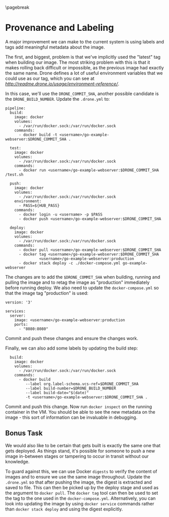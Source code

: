 \pagebreak

# Provenance and Labeling

A major improvement we can make to the current system is using labels and tags
add meaningful metadata about the image.

The first, and biggest, problem is that we've implicitly used the "latest" tag
when building our image. The most striking problem with this is that it makes
rolling back difficult or impossible, as the previous image had exactly the same
name. Drone defines a lot of useful environment variables that we could use as our
tag, which you can see at _http://readme.drone.io/usage/environment-reference/_.

In this case, we'll use the `DRONE_COMMIT_SHA`, another possible candidate is
the `DRONE_BUILD_NUMBER`. Update the `.drone.yml` to:

```
pipeline:
  build:
    image: docker
    volumes:
      - /var/run/docker.sock:/var/run/docker.sock
    commands:
      - docker build -t <username>/go-example-webserver:$DRONE_COMMIT_SHA .

  test:
    image: docker
    volumes:
      - /var/run/docker.sock:/var/run/docker.sock
    commands:
      - docker run <username>/go-example-webserver:$DRONE_COMMIT_SHA /test.sh

  push:
    image: docker
    volumes:
      - /var/run/docker.sock:/var/run/docker.sock
    environment:
      - PASS=${HUB_PASS}
    commands:
      - docker login -u <username> -p $PASS
      - docker push <username>/go-example-webserver:$DRONE_COMMIT_SHA

  deploy:
    image: docker
    volumes:
      - /var/run/docker.sock:/var/run/docker.sock
    commands:
      - docker pull <username>/go-example-webserver:$DRONE_COMMIT_SHA
      - docker tag <username>/go-example-webserver:$DRONE_COMMIT_SHA 
               <username>/go-example-webserver:production
      - docker stack deploy -c ./docker-compose.yml go-example-webserver
```

The changes are to add the `$DRONE_COMMIT_SHA` when building, running and
pulling the image and to retag the image as "production" immediately before running
deploy. We also need to update the `docker-compose.yml` so that the image tag
"production" is used:

```
version: '3'                                                                    
                                                                                
services:                                                                       
  server:                                                                       
    image: <username>/go-example-webserver:production
    ports:                                                                      
      - "8080:8080"  
```

Commit and push these changes and ensure the changes work.

Finally, we can also add some labels by updating the build step:

```
  build:
    image: docker
    volumes:
      - /var/run/docker.sock:/var/run/docker.sock
    commands:
      - docker build
         --label org.label-schema.vcs-ref=$DRONE_COMMIT_SHA
         --label build-number=$DRONE_BUILD_NUMBER
         --label build-date="$(date)"
         -t <username>/go-example-webserver:$DRONE_COMMIT_SHA .

```

Commit and push this change. Now run `docker inspect` on the running container
in the VM. You should be able to see the new metadata on the image - this sort
of information can be invaluable in debugging.

## Bonus Task

We would also like to be certain that gets built is exactly the same one that
gets deployed. As things stand, it's possible for someone to push a new image
in-between stages or tampering to occur in transit without our knowledge.

To guard against this, we can use Docker `digests` to verify the content of
images and to ensure we use the same image throughout. Update the `.drone.yml`
so that after pushing the image, the digest is extracted and saved to file. This
can then be picked up by the deploy stage and used as the argument to `docker
pull`. The `docker tag` tool can then be used to set the tag to the one used in
the `docker-compose.yml`. Alternatively, you can look into updating the image by
using `docker service` commands rather than `docker stack deploy` and using the
digest explicitly.



